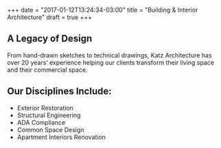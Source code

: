 +++
date = "2017-01-12T13:24:34-03:00"
title = "Building & Interior Architecture"
draft = true
+++


## A Legacy of Design

From hand-drawn sketches to technical drawings, Katz Architecture has over 20 years’ experience helping our clients transform their living space and their commercial space.

## Our Disciplines Include:

- Exterior Restoration
- Structural Engineering
- ADA Compliance
- Common Space Design
- Apartment Interiors Renovation

